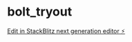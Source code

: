 # bolt_tryout

[Edit in StackBlitz next generation editor ⚡️](https://stackblitz.com/~/github.com/sbamboo/bolt_tryout)
